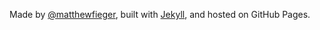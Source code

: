 Made by [@matthewfieger](http://twitter.com/matthewfieger), built with [Jekyll](http://github.com/mojombo/jekyll), and hosted on GitHub Pages.